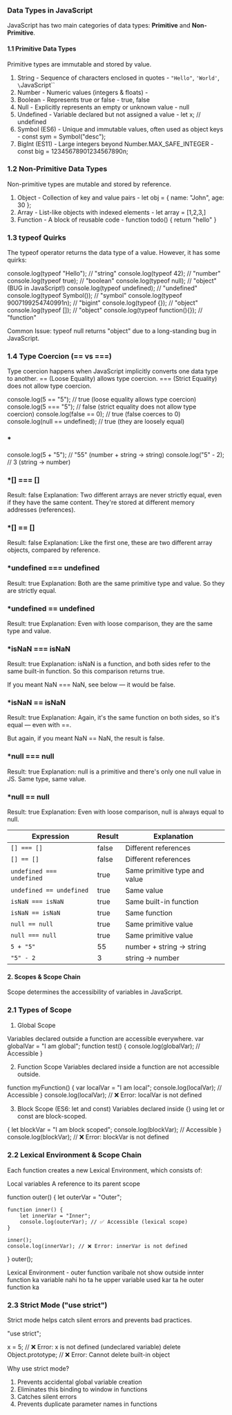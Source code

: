 ### **Data Types in JavaScript**

JavaScript has two main categories of data types: **Primitive** and **Non-Primitive**.
#### **1.1 Primitive Data Types**
Primitive types are immutable and stored by value.
1. String - Sequence of characters enclosed in quotes - `"Hello"`, `'World'`, `\`JavaScript``
2. Number - Numeric values (integers & floats) - 
3. Boolean - Represents true or false -	true, false
4. Null - Explicitly represents an empty or unknown value - null
5. Undefined - Variable declared but not assigned a value - let x; // undefined
6. Symbol (ES6) - Unique and immutable values, often used as object keys - const sym = Symbol("desc");
7. BigInt (ES11) - Large integers beyond Number.MAX_SAFE_INTEGER - const big = 12345678901234567890n;

### **1.2 Non-Primitive Data Types**
Non-primitive types are mutable and stored by reference.
1. Object - Collection of key and value pairs - let obj = { name: "John", age: 30 };
2. Array - List-like objects with indexed elements - let array = [1,2,3,]
3. Function - A block of reusable code - function todo() { return "hello"  }

### **1.3 typeof Quirks**
The typeof operator returns the data type of a value. However, it has some quirks:

console.log(typeof "Hello"); // "string"
console.log(typeof 42); // "number"
console.log(typeof true); // "boolean"
console.log(typeof null); // "object" (BUG in JavaScript!)
console.log(typeof undefined); // "undefined"
console.log(typeof Symbol()); // "symbol"
console.log(typeof 9007199254740991n); // "bigint"
console.log(typeof {}); // "object"
console.log(typeof []); // "object"
console.log(typeof function(){}); // "function"

Common Issue: typeof null returns "object" due to a long-standing bug in JavaScript.

### **1.4 Type Coercion (== vs ===)**
Type coercion happens when JavaScript implicitly converts one data type to another.
== (Loose Equality) allows type coercion.
=== (Strict Equality) does not allow type coercion.

console.log(5 == "5"); // true (loose equality allows type coercion)
console.log(5 === "5"); // false (strict equality does not allow type coercion)
console.log(false == 0); // true (false coerces to 0)
console.log(null == undefined); // true (they are loosely equal)

### *
console.log(5 + "5"); // "55" (number + string → string)
console.log("5" - 2); // 3 (string → number)

### *[] === []
Result: false
Explanation: Two different arrays are never strictly equal, even if they have the same content.
They're stored at different memory addresses (references).

### *[] == []
Result: false
Explanation: Like the first one, these are two different array objects, compared by reference.

### *undefined === undefined
Result: true
Explanation: Both are the same primitive type and value.
So they are strictly equal.

### *undefined == undefined
Result: true
Explanation: Even with loose comparison, they are the same type and value.

### *isNaN === isNaN
Result: true
Explanation: isNaN is a function, and both sides refer to the same built-in function.
So this comparison returns true.

If you meant NaN === NaN, see below — it would be false.

### *isNaN == isNaN
Result: true
Explanation: Again, it's the same function on both sides, so it's equal — even with ==.

But again, if you meant NaN == NaN, the result is false.

### *null === null
Result: true
Explanation: null is a primitive and there's only one null value in JS.
Same type, same value.

### *null == null
Result: true
Explanation: Even with loose comparison, null is always equal to null.

| Expression                | Result | Explanation                   |
| ------------------------- | ------ | ----------------------------- |
| `[] === []`               | false  | Different references          |
| `[] == []`                | false  | Different references          |
| `undefined === undefined` | true   | Same primitive type and value |
| `undefined == undefined`  | true   | Same value                    |
| `isNaN === isNaN`         | true   | Same built-in function        |
| `isNaN == isNaN`          | true   | Same function                 |
| `null == null`            | true   | Same primitive value          |
| `null === null`           | true   | Same primitive value          |
| `5 + "5"`                 | 55     | number + string → string      |
| `"5" - 2`                 | 3      | string → number               |

#### **2. Scopes & Scope Chain**
Scope determines the accessibility of variables in JavaScript.

### **2.1 Types of Scope**
1. Global Scope

Variables declared outside a function are accessible everywhere.
var globalVar = "I am global";
function test() {
    console.log(globalVar); // Accessible
}

2. Function Scope
Variables declared inside a function are not accessible outside.

function myFunction() {
    var localVar = "I am local";
    console.log(localVar); // Accessible
}
console.log(localVar); // ❌ Error: localVar is not defined

3. Block Scope (ES6: let and const)
Variables declared inside {} using let or const are block-scoped.

{
    let blockVar = "I am block scoped";
    console.log(blockVar); // Accessible
}
console.log(blockVar); // ❌ Error: blockVar is not defined

### **2.2 Lexical Environment & Scope Chain**
Each function creates a new Lexical Environment, which consists of:

Local variables
A reference to its parent scope

function outer() {
    let outerVar = "Outer";
    
    function inner() {
        let innerVar = "Inner";
        console.log(outerVar); // ✅ Accessible (lexical scope)
    }
    
    inner();
    console.log(innerVar); // ❌ Error: innerVar is not defined
}
outer();

Lexical Environment - outer function varibale not show outside 
innter function ka variable nahi ho ta he upper variable used kar ta he outer function ka 

### **2.3 Strict Mode ("use strict")**
Strict mode helps catch silent errors and prevents bad practices.

"use strict";

x = 5; // ❌ Error: x is not defined (undeclared variable)
delete Object.prototype; // ❌ Error: Cannot delete built-in object

Why use strict mode?

1. Prevents accidental global variable creation
2. Eliminates this binding to window in functions
3. Catches silent errors
4. Prevents duplicate parameter names in functions

